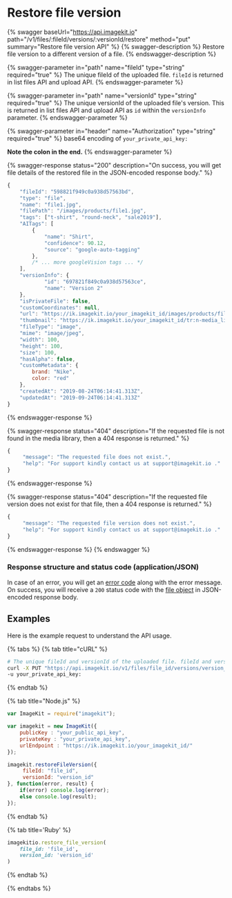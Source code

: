 # Restore file version

{% swagger baseUrl="https://api.imagekit.io" path="/v1/files/:fileId/versions/:versionId/restore" method="put" summary="Restore file version API" %}
{% swagger-description %}
Restore file version to a different version of a file.
{% endswagger-description %}

{% swagger-parameter in="path" name="fileId" type="string" required="true" %}
The unique fileId of the uploaded file. `fileId` is returned in list files API and upload API.
{% endswagger-parameter %}

{% swagger-parameter in="path" name="versionId" type="string" required="true" %}
The unique versionId of the uploaded file's version. This is returned in list files API and upload API as `id` within the `versionInfo` parameter.
{% endswagger-parameter %}

{% swagger-parameter in="header" name="Authorization" type="string" required="true" %}
base64 encoding of `your_private_api_key:`

**Note the colon in the end.**
{% endswagger-parameter %}

{% swagger-response status="200" description="On success, you will get file details of the restored file in the JSON-encoded response body." %}
```javascript
{
    "fileId": "598821f949c0a938d57563bd",
    "type": "file",
    "name": "file1.jpg",
    "filePath": "/images/products/file1.jpg",
    "tags": ["t-shirt", "round-neck", "sale2019"],
    "AITags": [
        {
            "name": "Shirt",
            "confidence": 90.12,
            "source": "google-auto-tagging"
        },
        /* ... more googleVision tags ... */
    ],
    "versionInfo": {
            "id": "697821f849c0a938d57563ce",
            "name": "Version 2"
    },
    "isPrivateFile": false,
    "customCoordinates": null,
    "url": "https://ik.imagekit.io/your_imagekit_id/images/products/file1.jpg",
    "thumbnail": "https://ik.imagekit.io/your_imagekit_id/tr:n-media_library_thumbnail/images/products/file1.jpg",
    "fileType": "image",
    "mime": "image/jpeg",
    "width": 100,
    "height": 100,
    "size": 100,
    "hasAlpha": false,
    "customMetadata": {
        brand: "Nike",
        color: "red"
    },
    "createdAt": "2019-08-24T06:14:41.313Z",
    "updatedAt": "2019-09-24T06:14:41.313Z"
}
```
{% endswagger-response %}

{% swagger-response status="404" description="If the requested file is not found in the media library, then a 404 response is returned." %}
```javascript
{
     "message": "The requested file does not exist.",
     "help": "For support kindly contact us at support@imagekit.io ."
}
```
{% endswagger-response %}

{% swagger-response status="404" description="If the requested file version does not exist for that file, then a 404 response is returned." %}
```javascript
{
     "message": "The requested file version does not exist.",
     "help": "For support kindly contact us at support@imagekit.io ."
}
```
{% endswagger-response %}
{% endswagger %}

### Response structure and status code (application/JSON)

In case of an error, you will get an [error code](../api-introduction/#error-codes) along with the error message. On success, you will receive a `200` status code with the [file object](./#file-object-structure) in JSON-encoded response body.

## Examples

Here is the example request to understand the API usage.

{% tabs %}
{% tab title="cURL" %}
```bash
# The unique fileId and versionId of the uploaded file. fileId and versionId (versionInfo.id) is returned in response of list files API and upload API.
curl -X PUT "https://api.imagekit.io/v1/files/file_id/versions/version_id/restore" \
-u your_private_api_key:
```
{% endtab %}

{% tab title="Node.js" %}
```javascript
var ImageKit = require("imagekit");

var imagekit = new ImageKit({
    publicKey : "your_public_api_key",
    privateKey : "your_private_api_key",
    urlEndpoint : "https://ik.imagekit.io/your_imagekit_id/"
});

imagekit.restoreFileVersion({
     fileId: "file_id",
     versionId: "version_id"
}, function(error, result) {
    if(error) console.log(error);
    else console.log(result);
});
```
{% endtab %}

{% tab title='Ruby' %}
```ruby
imagekitio.restore_file_version(
    file_id: 'file_id',
    version_id: 'version_id'
)
```
{% endtab %}

{% endtabs %}
